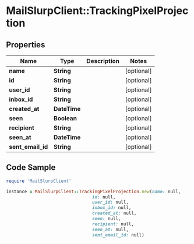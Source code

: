 # MailSlurpClient::TrackingPixelProjection

## Properties

Name | Type | Description | Notes
------------ | ------------- | ------------- | -------------
**name** | **String** |  | [optional] 
**id** | **String** |  | [optional] 
**user_id** | **String** |  | [optional] 
**inbox_id** | **String** |  | [optional] 
**created_at** | **DateTime** |  | [optional] 
**seen** | **Boolean** |  | [optional] 
**recipient** | **String** |  | [optional] 
**seen_at** | **DateTime** |  | [optional] 
**sent_email_id** | **String** |  | [optional] 

## Code Sample

```ruby
require 'MailSlurpClient'

instance = MailSlurpClient::TrackingPixelProjection.new(name: null,
                                 id: null,
                                 user_id: null,
                                 inbox_id: null,
                                 created_at: null,
                                 seen: null,
                                 recipient: null,
                                 seen_at: null,
                                 sent_email_id: null)
```


